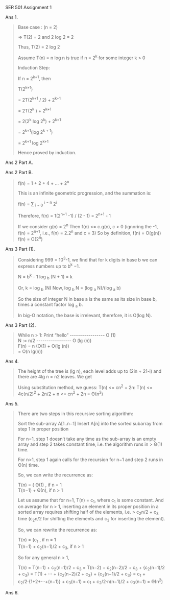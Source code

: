 SER 501
Assignment 1




Ans 1.


>   Base case : (n = 2)
>
>   => T(2) = 2 and 2 log 2 = 2
>
>   Thus, T(2) = 2 log 2
>
>
>
>   Assume T(n) = n log n is true if n = 2<sup>k</sup> for some integer k > 0
>
>
>
>   Induction Step:
>
>
>   If n = 2<sup>k+1</sup>, then
>
>   T(2<sup>k+1</sup>)
>
>   = 2T(2<sup>k+1</sup> / 2) + 2<sup>k+1</sup> 
>
>   = 2T(2<sup>k</sup> ) + 2<sup>k+1 </sup>
>
>   = 2(2<sup>k</sup> log 2<sup>k</sup>) + 2<sup>k+1</sup>
>
>   = 2<sup>k+1</sup>(log 2<sup>k + 1</sup>)
>
>   = 2<sup>k+1</sup> log 2<sup>k+1</sup>
>
>   Hence proved by induction.


Ans 2 Part A.
>
>
>

Ans 2 Part B.


>   f(n) = 1 + 2 + 4 + … + 2<sup>n</sup>
>
>   This is an infinite geometric progression, and the summation is:
>
>   f(n) = ∑ <sub>i = 0</sub> <sup>i = n</sup>  2<sup>i</sup>
>
>   Therefore, f(n) = 1(2<sup>n+1</sup> -1) / (2 - 1) = 2<sup>n+1</sup> - 1
>
>   If we consider       g(n) = 2<sup>n</sup>
>                   Then f(n) <= c.g(n), c > 0 (ignoring the -1, f(n) = 2<sup>n+1</sup>, i.e., f(n) = 2.2<sup>n</sup> and c = 3)
>   So by definition,    f(n)  = O(g(n))
>                        f(n)   = O(2<sup>n</sup>)


Ans 3 Part (1).

>   Considering 999 = 10<sup>3</sup>-1, we find that for k digits in base b we can express numbers up to b<sup>k</sup> −1.
>
>   N = b<sup>k</sup> - 1
>   log <sub>b</sub> (N + 1) = k
>
>   Or, k = log <sub>b</sub> (N)
>   Now, log <sub>b</sub> N = (log <sub>a</sub> N)/(log <sub>a</sub> b)
> 
>   So the size of integer N in base a is the same as its size in base b, times a constant factor log <sub>a</sub> b. 
>
>   In big-O notation, the base is irrelevant, therefore, it is O(log N).

Ans 3 Part (2).

>   While n > 1:
>      Print “hello”   ----------------- O (1)  
>      N := n/2        ----------------- O (lg (n))  
>   F(n) = n (O(1) + O(lg (n))  
>        = O(n lg(n))  


Ans 4.

>   The height of the tree is (lg n), each level adds up to (2in + 21-i) and there are 4lg n = n2 
>   leaves. We get
>
>	
>   Using substitution method, we guess: T(n) <= cn<sup>2</sup> + 2n:
>      T(n) <= 4c(n/2)<sup>2</sup> + 2n/2 + n
>           <= cn<sup>2</sup> + 2n
>            = Θ(n<sup>2</sup>)




Ans 5.

>   There are two steps in this recursive sorting algorithm:
>
>   Sort the sub-array A[1..n−1]
>   Insert A[n] into the sorted subarray from step 1 in proper position
>
>   For n=1, step 1 doesn’t take any time as the sub-array is an empty array and step 2 takes constant time, i.e. the algorithm runs in >   Θ(1) time.
>
>   For n>1, step 1 again calls for the recursion for n−1 and step 2 runs in Θ(n) time.
>
>   So, we can write the recurrence as:
>
>   T(n) = {  Θ(1)         , if n = 1  
>             T(n−1) + Θ(n), if n > 1  
>
>   Let us assume that for n=1, T(n) = c<sub>1</sub>, where c<sub>1</sub> is some constant. 
>   And on average for n > 1, inserting an element in its proper position in a sorted array requires shifting half of the elements, i.e. >   c<sub>2</sub>n/2 + c<sub>3</sub> time (c<sub>2</sub>n/2 for shifting the elements and c<sub>3</sub> for inserting the element).
>
>   So, we can rewrite the recurrence as:
>
>   T(n) = {c<sub>1</sub>                                , if n = 1  
>           T(n−1) + c<sub>2</sub>(n−1)/2 + c<sub>3</sub>, if n > 1  
>
>   So for any general n > 1,
>
>   T(n) = T(n−1) + c<sub>2</sub>(n−1)/2 + c<sub>3</sub>
>        = T(n−2) + c<sub>2</sub>(n−2)/2 + c<sub>3</sub> + {c<sub>2</sub>(n−1)/2 + c<sub>3</sub>}
>        = T(1) + ⋅⋅⋅ + {c<sub>2</sub>(n−2)/2 + c<sub>3</sub>} + {c<sub>2</sub>(n−1)/2 + c<sub>3</sub>}
>        = c<sub>1</sub> + c<sub>2</sub>/2⋅{1+2+⋅⋅⋅+(n−1)} + c<sub>3</sub>(n−1)
>        = c<sub>1</sub> + c<sub>2</sub>/2⋅n(n−1)/2 + c<sub>3</sub>(n−1)
>        = Θ(n<sup>2</sup>)



Ans 6.


